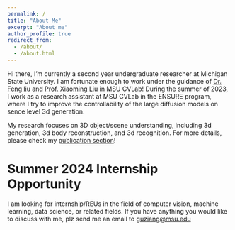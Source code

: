 ```yaml
---
permalink: /
title: "About Me"
excerpt: "About me"
author_profile: true
redirect_from: 
  - /about/
  - /about.html
---
```


Hi there, I’m currently a second year undergraduate researcher at Michigan State University. I am fortunate enough to work under the guidance of [Dr. Feng liu](https://liufeng2915.github.io) and [Prof. Xiaoming Liu](http://www.cse.msu.edu/~liuxm/index2.html) in MSU CVLab! During the summer of 2023, I work as a research assistant at MSU CVLab in the ENSURE program, where I try to improve the controllability of the large diffusion models on sence level 3d generation.

My research focuses on 3D object/scene understanding, including 3d generation, 3d body reconstruction, and 3d recognition. For more details, please check my [publication section](https://zianggu1.github.io/publications/)!  


Summer 2024 Internship Opportunity
======
I am looking for internship/REUs in the field of computer vision, machine learning, data science, or related fields. 
If you have anything you would like to discuss with me, plz send me an email to guziang@msu.edu 


